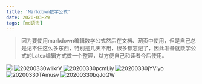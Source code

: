 ```yaml
---
title: 'Markdown数学公式'
date: 2020-03-29
tags: [md语法]
---
```


> 因为要使用markdown编辑数学公式然后在文档、网页中使用，但是自己总是记不住这么多东西，特别是几天不用，很多都忘记了，因此准备就数学公式的Latex编辑方式做一个整理，以方便自己和读者今后使用。

![](https://pic.thedoctor.top/pic/20200330GdCSR5.png)
![20200330wIikrV](https://pic.thedoctor.top/pic/20200330wIikrV.png)
![20200330pcmLiy](https://pic.thedoctor.top/pic/20200330pcmLiy.png)
![20200330jYViyo](https://pic.thedoctor.top/pic/20200330jYViyo.png)
![20200330TAmusv](https://pic.thedoctor.top/pic/20200330TAmusv.png)
![20200330bqJdQW](https://pic.thedoctor.top/pic/20200330bqJdQW.png)